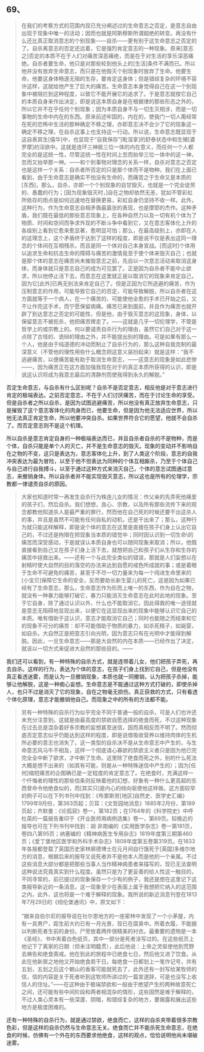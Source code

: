 <h2>69、</h2><blockquote data-pid="rFcgTkl5">在我们的考察方式的范围内现已充分阐述过的生命意志之否定，是意志自由 出现于现象中唯一的活动；因而也就是阿斯穆斯所谓超绝的转变。再没有什么还比真正取消意志的个别现象——自杀——更有别于这生命意志之否定的了。自杀离意志的否定还远着，它是强烈肯定意志的一种现象。原来[意志之]否定的本质不在于人们对痛苦深恶痛绝，而是在于对生活的享乐深恶痛绝。自杀者要生命，他只是对那些轮到他头上的[生活]条件不满而已。所以他并没有放弃生命意志，而只是在他毁灭个别现象时放弃了生命。他要生命，他要这身体畅遂无阻的生存，要肯定这身体；但是错综复杂的环境不容许这样，这就给他产生了巨大的痛苦。生命意志本身觉得自己在这一个别现象中被阻拦到这种程度，以致它不能开展它的追求了。于是意志就按它自己的本质自身来作出决定，即是说这本质自身是在根据律的那些形态之外的，所以它并不在乎任何个别现象；因为本质自身不与一切生灭相涉，而是一切事物的生命中内在的东西。原来前述牢固的，内在的，使我门一切人甭经常在死的恐怖中生活的那种确定不移之理，亦即意志决不会少了它的现象这一确定不移之理，在自杀这事上也支持这一行动。所以说，生命意志既显现于这自表其生[僖华]中，也显现于“自我保存”[毗湿拿]的舒泰状态中和生殖[婆罗摩]的淫欲中。这就是连环三神抵三位一体的内在意义，而任何一个人都完全的是这统一性，尽管这统一性在时间上忽而抬举三位一体中的这一神，忽而又抬举那一神。——和个别事物对理念的关系一样，自杀对意志之否定也是这样一个关系：自杀者所否定的只是那个体而不是物种。我们在上面已看到，由于生命意志是确实不怕没有生命的，而痛苦之于生命又是本质的[东西]，那么，自杀，亦即一个个别现象的自甘毁灭，也就是一个完全徒劳的、愚蠢的行为；[因为现象毁灭时，]自在之物却依然无恙，犹如不管彩虹所依存的雨点是如何迅速地在替换更易，彩虹自身仍坚持不收一样。此外，这种行为，作为生命意志自相矛盾最嚣张的表现，也是摩耶的杰作。这种矛盾，我们既在最低的那些意志现象上，在各种自然力以及一切有机个体为了物质、时间和空间而争求外现的不断斗争中看到它，又在意志客体化上升的各级别上看到它愈来愈显著，愈明显可怕；那么，在最高级别上，亦即在人的这理念上，这个矛盾终于达到了这样的程度，即是说不仅是表出这同一理念的个体间在互相残杀，而且是同一个体对自己本身宣战。[而这时]个体用以追求生命和抗击生命的障碍与痛苦的激情竟至于使个体来毁灭自己；也就是那个体的意志在痛苦尚未摧毁意志之前，先自以一次意志活动来取消这身体，而身体就只是意志自己的成为可见罢了。正是因为自杀者不能中止欲求，所以他停止活下去，而意志在这里就正是以取消它的现象来肯定自己，因为它[此外]已再无别法来肯定自己了。但是正因为它所逃避的痛苦，作为压制意志的作用，可能导致它自己的否定，可能导致解脱，所以自杀者在这方面就等于一个病人，在一个痛苦的、可能使他全愈的手术已开始之后，又不让作完这手术，而宁愿保留病痛。痛苦已来到面前，并且作为痛苦也就开辟了到达意志之否定的可能性，但是他，由于毁灭意志的这现象，身体，以保留意志不被扼杀，他把痛苦撵走了。——这就是几乎一切伦理学，不管是哲学上的或宗教上的。何以要谴责自杀行为的理由，虽然它们自己对于这一点除了古怪的、诡辩的理由之外，并不能提出别的理由。可是如果有那么一个人，他是由于纯道德的冲动而制止了自杀行为的，那么这种自我克制的最深意义（不管他的理性用些什么概念把这意义装扮起来）就是这样：“我不逃避痛苦，以便痛苦能有助于取消生命意志，——这意志的现象是如此悲惨——，因为痛苦正在这方面加强我现在对于的真正本质所获得的认识，即是说这认识将成为我意志最后的清静剂而使我得到永久的解脱。”</blockquote><p data-pid="1DPHK3Q8">否定生命意志，与自杀有什么区别呢？自杀不是否定意志，相反他是对于意志进行肯定的极端表达。之前否定意志，不在于人们讨厌痛苦，而在于讨论生命的享受。但是自杀者之所以自杀，是因为试图逃避痛苦，所以他没有真正放弃生命意志，只是摧毁了这个意志客体化的肉身而已，他要生命，但是因为他无法适应世界，所以他无法真正肯定生命，所以他要冲突自杀。如果世界符合它的愿望，他就不会自杀了。而否定意志则不是这个机理。</p><p data-pid="BPT7bFFA">所以自杀是意志肯定自身的一种极端表达而已，并且自杀者自杀的不是物种，而是个体，自杀只能是单个人的灭亡，并不是生命意志的毁灭。现象的变动并不影响自在之物的不变，这只是表达为，意志客体化上升，到了人类这个阶段，意志的自我冲突表达为最为冒险，以至于他不但表达为同种的个体互相厮杀，乃至于个体自己与自己进行自我搏斗，以至于通过这种方式来消灭自己，个体的意志试图通过意志，来撤销身体。所以自杀者并不能实现毁灭意志，所以这也是所有的伦理学，宗教都一律谴责自杀的原因。</p><blockquote data-pid="yaERiUWa">大家也知道时常一再发生自杀行为株连儿女的情况：作父亲的先弄死他痛爱的孩子们，然后自杀。我们想想，良心、宗教，以及所有那些流传下来的观念都教他知道杀人是最严重的罪行，然而他在自己死的时候还要干出这杀人的事，并且是虽然不可能有任何自私的动机，还是干出来了；那么，这种行为就只能这样解释，即是说个体的意志在这里是直接在孩子们身上认出它自己的，不过还是拘限在把现象当本质的错觉中；同时因认识到一切生命\的痛苦而深受感动，于是就误认本质自身也可以随同现象来取消；所以，他既直接看到自己又在孩子们身上活下去，就想把自己和孩子们从生存和生存的痛苦中拯救出来。——还有一个与此完全类似的错误，那就是人们妄想以在射精时使大自然的目的落空的办法来达到自愿的戒色所成就的事；或是着眼于生命不可避免的痛苦，甚至于不尽一切力量来为每一个闯进生命里来的[小宝贝]保障它生命的安全，反而要助长新生婴儿的死亡。这是因为如果已经有了生命意志，那么，生命意志作为形而上唯一的东西，作为自在之物，就没有一种暴力能够打破它，暴力只能消灭生命意志在此时此地的现象。至于它自身，除了通过认识以外，什么也不能取消它。因此得救的唯一途径就是意志无阻碍地显现出来，以便它在这显现出来的现象中能够认识它自己的本质。唯有借助于这认识，意志才能取消它自己；同时也能随之而结束和它的现象不可分的痛苦：却不可能借助于物质的暴力，如杀死精子，如毙婴，如自杀。大自然正是把意志引向光明，因为意志只有在光明中才能得到解脱。因此，一旦生命意志——那是大自然的内在本质——已经作出了决定，就该以一切方式来促进大自然的那些目的。——</blockquote><p data-pid="G11HqnPg">我们还可以看到，有一种特殊的自杀方式，就是连带着儿女，他们把孩子弄死，再去自杀。这样的行为，表达为个体的意志，在孩子们身上找到它自己，但是他没有真正看透迷雾，而是认为一旦撤销现象，本质也就一同撤销，认为把孩子杀掉，能够让他解脱，这是一种痴心妄想。生命意志是不能通过这种方式打破的，即使杀掉人，也只不过是消灭了它的现象，自在之物毫无损伤。真正获救的方式，只有看透个体化原理，意志才能撤销他自己。而现象之中的所有的方法都不能。</p><blockquote data-pid="Qs_POtNo">另有一种特殊的自杀行为似乎完全不同于普通一般的自杀，可是人们也许还未充分注意到。这就是由最高度的禁欲自愿选择的绝食而死，不过这种现象在过去总是混杂着好多宗教的妄想甚至迷信，因而真相反而不明了。然而彻底否定意志似乎仍能达到这样的程度，即是说借吸收营养以维持肉体的生机所必要的意志也消失了。这一类型的自杀决不是从生命意志中产生的，与生命意志风马牛不相及，这样一个彻底请心寡欲的禁欲主义者只是因为他已完完全全中断了欲求，才中断了生命。这里除了绝食而死之外，别的什么死法大概是想不出来的（如其有可能，则是从一种特殊迷信中产生的）；因为[任何]缩短痛苦的企图确已是一定程度的肯定意志了。在绝食时，充满这样一个仟悔者的理性的那些信条则反映着他的幻想，好象有一种什么更高超的东西曾命令他绝食似的，而[其实只]是内心的倾向驱使他这样做。这方面较早的例子可以在下列书刊中找到：《布累斯劳[地区]自然史、医学史汇编》1799年9月份，第363页起；贝耳：《文哲园地消息》1685年2月份，第189页起；齐默曼：《论孤寂》卷一，第182页；在1764年的《科学院史》中呼杜英的一篇报告重印于《开业医师用病例选集》卷一，第69页。较晚近的报导也可在下列书刊中找到：胡 非南编的《实用医学杂志》卷一第181页，卷四八第95页；纳塞编的《精神病医生专用杂志》1819年度第三期第460页；《爱丁堡地区医学和外科手术杂志》1809年度第五卷第319页。在1833年各报都登载了英国历史家林廓德博士在元月间自行饿死于[英国]多维尔地方的消息，根据后来的报导又说死者并不是他本人而是他的一个亲属。不过这些消息大部分都是把那些当事人当作精神病患者来描写的，现已无法查明这种说法究竟真实到什么程度。虽然只是为了更妥善的给人性这一触目的，不同寻常的，前已提过的现象保存一个少有的例子，我还是想在这里记下这类报导新近的一条消息。这一现象至少在表面上属于我想把它纳入的这范围之内，此外，这也将是一个难于解释的现象。我所说的新近消息刊登在1813年7月29日的《纽伦堡通讯》中，原文如下：<br><br>“据来自伯尔尼的报导说在社尔恩地方的一座密林中发现了一个小茅屋，内有一具男尸，距生前大约已有一月光景，现已在腐臭中。所着衣履，不能据以判断死者生前的身份。尸旁放着两件很精美的衬衣。最重要的遗物是一本《圣经》，书中夹着白色纸页，其中一部分是死者涂写过的。在这些纸页上他记下了离家的日期（但未注明籍贯），此后他说：上帝之灵驱使他到荒野去祷告和绝食斋戒。他在到此的旅程中已绝食七日，然后他又进了饮食。从此在他新居之地他又开始绝食若干日。每绝食一日都划上一笔作记号，共有五划，五划之后这个朝山的香客可能就死去了，此外还有一封写给某牧师的信，信的内容是关于死者听到这牧师所讲过的一篇宣道辞，可是也没写上收信人的住址。”——在这种由于极端禁欲和一般由于绝望产生的两种故意死亡之间，还可能有些中间阶段和两者相混杂的情形，这些固然是难于解释的，不过人类心灵本有一些深邃、阴暗，和错综复杂的地方，要揭露和展出这些地方是极度困难的。</blockquote><p data-pid="BGHPgvFx">还有一种特殊的自杀行为，就是通过禁欲，绝食而亡，这样的自杀夹带着很多宗教色彩，但是这样的自杀仍然与生命意志无关。绝食而亡并不能杀死生命意志，在绝食的时候，仿佛有一个外在的东西要求他绝食，这样的观点，恰恰说明他尚未堪破迷雾。</p><p></p>